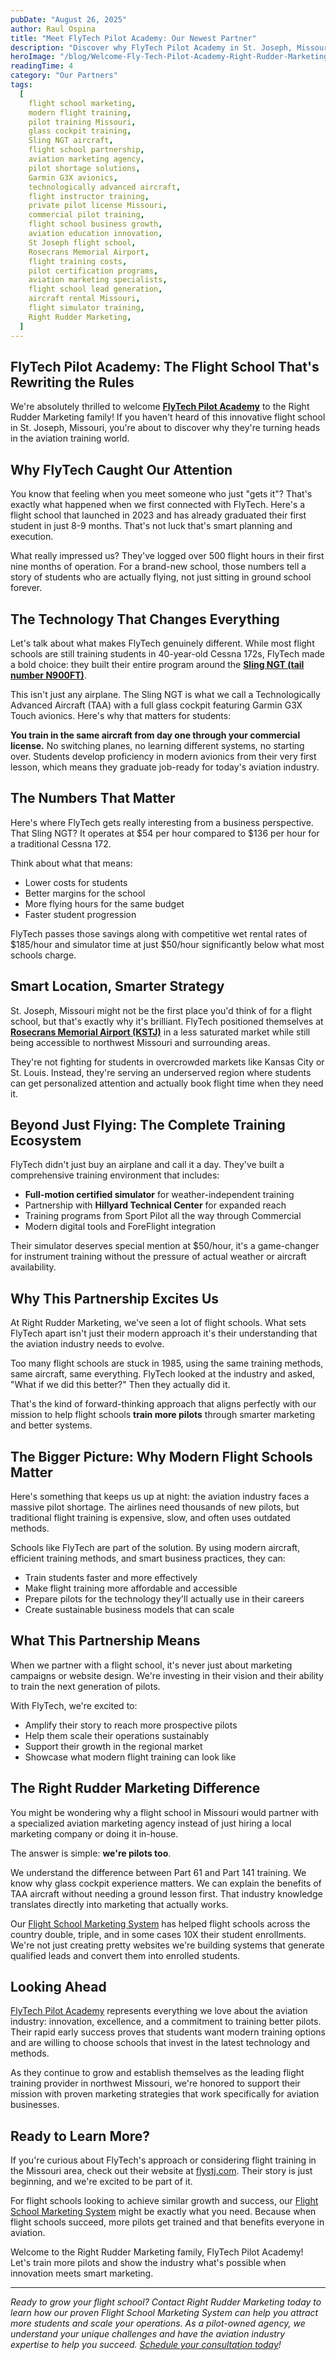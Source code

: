 ```yaml
---
pubDate: "August 26, 2025"
author: Raul Ospina
title: "Meet FlyTech Pilot Academy: Our Newest Partner"
description: "Discover why FlyTech Pilot Academy in St. Joseph, Missouri became Right Rudder Marketing's newest partner. Learn how their glass cockpit Sling NGT aircraft, 8-month graduate success, and modern training approach is revolutionizing flight education in the Midwest."
heroImage: "/blog/Welcome-Fly-Tech-Pilot-Academy-Right-Rudder-Marketing.webp"
readingTime: 4
category: "Our Partners"
tags:
  [
    flight school marketing,
    modern flight training,
    pilot training Missouri,
    glass cockpit training,
    Sling NGT aircraft,
    flight school partnership,
    aviation marketing agency,
    pilot shortage solutions,
    Garmin G3X avionics,
    technologically advanced aircraft,
    flight instructor training,
    private pilot license Missouri,
    commercial pilot training,
    flight school business growth,
    aviation education innovation,
    St Joseph flight school,
    Rosecrans Memorial Airport,
    flight training costs,
    pilot certification programs,
    aviation marketing specialists,
    flight school lead generation,
    aircraft rental Missouri,
    flight simulator training,
    Right Rudder Marketing,
  ]
---
```


## FlyTech Pilot Academy: The Flight School That's Rewriting the Rules

We're absolutely thrilled to welcome [**FlyTech Pilot Academy**](https://flystj.com) to the Right Rudder Marketing family! If you haven't heard of this innovative flight school in St. Joseph, Missouri, you're about to discover why they're turning heads in the aviation training world.

## Why FlyTech Caught Our Attention

You know that feeling when you meet someone who just "gets it"? That's exactly what happened when we first connected with FlyTech. Here's a flight school that launched in 2023 and has already graduated their first student in just 8-9 months. That's not luck that's smart planning and execution.

What really impressed us? They've logged over 500 flight hours in their first nine months of operation. For a brand-new school, those numbers tell a story of students who are actually flying, not just sitting in ground school forever.

## The Technology That Changes Everything

Let's talk about what makes FlyTech genuinely different. While most flight schools are still training students in 40-year-old Cessna 172s, FlyTech made a bold choice: they built their entire program around the [**Sling NGT (tail number N900FT)**](https://flystj.com/about/fleet/).

This isn't just any airplane. The Sling NGT is what we call a Technologically Advanced Aircraft (TAA) with a full glass cockpit featuring Garmin G3X Touch avionics. Here's why that matters for students:

**You train in the same aircraft from day one through your commercial license.** No switching planes, no learning different systems, no starting over. Students develop proficiency in modern avionics from their very first lesson, which means they graduate job-ready for today's aviation industry.

## The Numbers That Matter

Here's where FlyTech gets really interesting from a business perspective. That Sling NGT? It operates at $54 per hour compared to $136 per hour for a traditional Cessna 172.

Think about what that means:

- Lower costs for students
- Better margins for the school
- More flying hours for the same budget
- Faster student progression

FlyTech passes those savings along with competitive wet rental rates of $185/hour and simulator time at just $50/hour significantly below what most schools charge.

## Smart Location, Smarter Strategy

St. Joseph, Missouri might not be the first place you'd think of for a flight school, but that's exactly why it's brilliant. FlyTech positioned themselves at [**Rosecrans Memorial Airport (KSTJ)**](https://share.google/Ai6soAtxnVkBsO3GF) in a less saturated market while still being accessible to northwest Missouri and surrounding areas.

They're not fighting for students in overcrowded markets like Kansas City or St. Louis. Instead, they're serving an underserved region where students can get personalized attention and actually book flight time when they need it.

## Beyond Just Flying: The Complete Training Ecosystem

FlyTech didn't just buy an airplane and call it a day. They've built a comprehensive training environment that includes:

- **Full-motion certified simulator** for weather-independent training
- Partnership with **Hillyard Technical Center** for expanded reach
- Training programs from Sport Pilot all the way through Commercial
- Modern digital tools and ForeFlight integration

Their simulator deserves special mention at $50/hour, it's a game-changer for instrument training without the pressure of actual weather or aircraft availability.

## Why This Partnership Excites Us

At Right Rudder Marketing, we've seen a lot of flight schools. What sets FlyTech apart isn't just their modern approach it's their understanding that the aviation industry needs to evolve.

Too many flight schools are stuck in 1985, using the same training methods, same aircraft, same everything. FlyTech looked at the industry and asked, "What if we did this better?" Then they actually did it.

That's the kind of forward-thinking approach that aligns perfectly with our mission to help flight schools **train more pilots** through smarter marketing and better systems.

## The Bigger Picture: Why Modern Flight Schools Matter

Here's something that keeps us up at night: the aviation industry faces a massive pilot shortage. The airlines need thousands of new pilots, but traditional flight training is expensive, slow, and often uses outdated methods.

Schools like FlyTech are part of the solution. By using modern aircraft, efficient training methods, and smart business practices, they can:

- Train students faster and more effectively
- Make flight training more affordable and accessible
- Prepare pilots for the technology they'll actually use in their careers
- Create sustainable business models that can scale

## What This Partnership Means

When we partner with a flight school, it's never just about marketing campaigns or website design. We're investing in their vision and their ability to train the next generation of pilots.

With FlyTech, we're excited to:

- Amplify their story to reach more prospective pilots
- Help them scale their operations sustainably
- Support their growth in the regional market
- Showcase what modern flight training can look like

## The Right Rudder Marketing Difference

You might be wondering why a flight school in Missouri would partner with a specialized aviation marketing agency instead of just hiring a local marketing company or doing it in-house.

The answer is simple: **we're pilots too**.

We understand the difference between Part 61 and Part 141 training. We know why glass cockpit experience matters. We can explain the benefits of TAA aircraft without needing a ground lesson first. That industry knowledge translates directly into marketing that actually works.

Our [Flight School Marketing System](/marketing-system) has helped flight schools across the country double, triple, and in some cases 10X their student enrollments. We're not just creating pretty websites we're building systems that generate qualified leads and convert them into enrolled students.

## Looking Ahead

[FlyTech Pilot Academy](https://flystj.com) represents everything we love about the aviation industry: innovation, excellence, and a commitment to training better pilots. Their rapid early success proves that students want modern training options and are willing to choose schools that invest in the latest technology and methods.

As they continue to grow and establish themselves as the leading flight training provider in northwest Missouri, we're honored to support their mission with proven marketing strategies that work specifically for aviation businesses.

## Ready to Learn More?

If you're curious about FlyTech's approach or considering flight training in the Missouri area, check out their website at [flystj.com](https://flystj.com). Their story is just beginning, and we're excited to be part of it.

For flight schools looking to achieve similar growth and success, our [Flight School Marketing System](/marketing-system) might be exactly what you need. Because when flight schools succeed, more pilots get trained and that benefits everyone in aviation.

Welcome to the Right Rudder Marketing family, FlyTech Pilot Academy! Let's train more pilots and show the industry what's possible when innovation meets smart marketing.

---

_Ready to grow your flight school? Contact Right Rudder Marketing today to learn how our proven Flight School Marketing System can help you attract more students and scale your operations. As a pilot-owned agency, we understand your unique challenges and have the aviation industry expertise to help you succeed. [Schedule your consultation today](/schedule-call)!_
